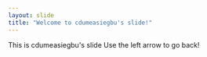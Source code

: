 ```yaml
---
layout: slide
title: "Welcome to cdumeasiegbu's slide!"
---
```

This is cdumeasiegbu's slide
Use the left arrow to go back!
